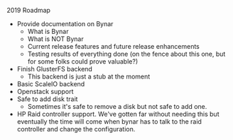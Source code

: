 2019 Roadmap

- Provide documentation on Bynar
   - What is Bynar
   - What is NOT Bynar
   - Current release features and future release enhancements
   - Testing results of everything done (on the fence about this one, but for some folks could prove valuable?)
- Finish GlusterFS backend
   - This backend is just a stub at the moment
- Basic ScaleIO backend
- Openstack support
- Safe to add disk trait
  - Sometimes it's safe to remove a disk but not safe to add one.
- HP Raid controller support.  We've gotten far without needing this but eventually the time will come when bynar has to talk to the raid controller and change the configuration.  
